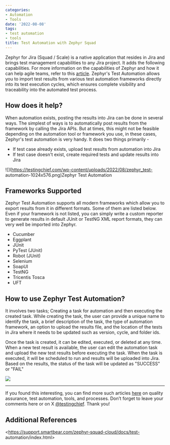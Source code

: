 ```yaml
---
categories:
- Automation
- Tools
date: '2022-08-08'
tags:
- test automation
- tools
title: Test Automation with Zephyr Squad
---
```


Zephyr for Jira (Squad / Scale) is a native application that resides in Jira
and brings test management capabilities to any Jira project. It adds the
following capabilities. For more information on the capabilities of Zephyr and
how it can help agile teams, refer to this
[article](https://testingchief.com/zephyr-for-test-management-in-agile/).
Zephyr's Test Automation allows you to import test results from various test
automation frameworks directly into its test execution cycles, which ensures
complete visibility and traceability into the automated test process.

## **How does it help?**

When automation exists, posting the results into Jira can be done in several
ways. The simplest of ways is to automatically post results from the framework
by calling the Jira APIs. But at times, this might not be feasible depending
on the automation tool or framework you use, in these cases, Zephyr's test
automation is very handy. It does two things primarily -

  * If test case already exists, upload test results from automation into Jira
  * If test case doesn't exist, create required tests and update results into Jira

![](https://testingchief.com/wp-content/uploads/2022/08/zephyr_test-
automation-1024x576.png)Zephyr Test Automation

## Frameworks Supported

Zephyr Test Automation supports all modern frameworks which allow you to
export results from it in different formats. Some of them are listed below.
Even if your framework is not listed, you can simply write a custom reporter
to generate results in default JUnit or TestNG XML report formats, they can
very well be imported into Zephyr.

  * Cucumber
  * Eggplant
  * JUnit
  * PyTest (JUnit)
  * Robot (JUnit)
  * Selenium
  * SoapUI
  * TestNG
  * Tricentis Tosca
  * UFT

## How to use Zephyr Test Automation?

It involves two tasks; Creating a task for automation and then executing the
created task. While creating the task, the user can provide a unique name to
identify the task, a brief description of the task, the type of automation
framework, an option to upload the results file, and the location of the tests
in Jira where it needs to be updated such as version, cycle, and folder ids.

Once the task is created, it can be edited, executed, or deleted at any time.
When a new test result is available, the user can edit the automation task and
upload the new test results before executing the task. When the task is
executed, it will be scheduled to run and results will be uploaded into Jira.
Based on the results, the status of the task will be updated as "SUCCESS" or
"FAIL"

![](https://testingchief.com/wp-content/uploads/2022/08/image-1024x451.png)

* * *

If you found this interesting, you can find more such articles
[here](https://skthetester.github.io/) on quality assurance, test automation,
tools, and processes. Don’t forget to leave your comments here or on X
[@testingchief](https://x.com/testingchief). Thank you!

## Additional References

<https://support.smartbear.com/zephyr-squad-cloud/docs/test-
automation/index.html>